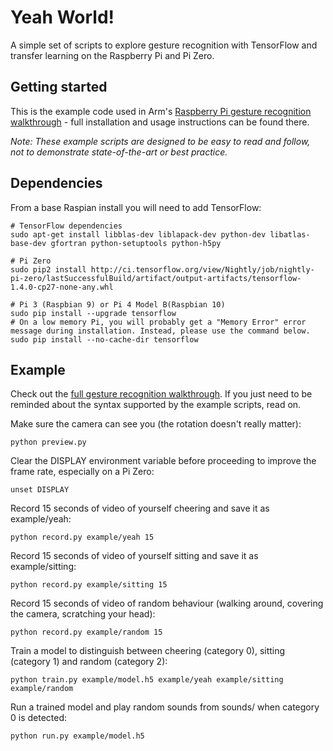 # Yeah World!
A simple set of scripts to explore gesture recognition with TensorFlow and transfer learning on the Raspberry Pi and Pi Zero.

## Getting started

This is the example code used in Arm's [Raspberry Pi gesture recognition walkthrough](https://developer.arm.com/technologies/machine-learning-on-arm/developer-material/how-to-guides/teach-your-raspberry-pi-yeah-world) - full installation and usage instructions can be found there.

*Note: These example scripts are designed to be easy to read and follow, not to demonstrate state-of-the-art or best practice.*

## Dependencies

From a base Raspian install you will need to add TensorFlow:

    # TensorFlow dependencies
    sudo apt-get install libblas-dev liblapack-dev python-dev libatlas-base-dev gfortran python-setuptools python-h5py 
    
    # Pi Zero 
    sudo pip2 install http://ci.tensorflow.org/view/Nightly/job/nightly-pi-zero/lastSuccessfulBuild/artifact/output-artifacts/tensorflow-1.4.0-cp27-none-any.whl
    
    # Pi 3 (Raspbian 9) or Pi 4 Model B(Raspbian 10)
    sudo pip install --upgrade tensorflow
    # On a low memory Pi, you will probably get a "Memory Error" error message during installation. Instead, please use the command below.
    sudo pip install --no-cache-dir tensorflow
    
## Example

Check out the [full gesture recognition walkthrough](https://developer.arm.com/technologies/machine-learning-on-arm/developer-material/how-to-guides/teach-your-raspberry-pi-yeah-world). If you just need to be reminded about the syntax supported by the example scripts, read on.

Make sure the camera can see you (the rotation doesn't really matter):

    python preview.py

Clear the DISPLAY environment variable before proceeding to improve the frame rate, especially on a Pi Zero:

    unset DISPLAY

Record 15 seconds of video of yourself cheering and save it as example/yeah:
    
    python record.py example/yeah 15
    
Record 15 seconds of video of yourself sitting and save it as example/sitting:
    
    python record.py example/sitting 15
    
Record 15 seconds of video of random behaviour (walking around, covering the camera, scratching your head):
    
    python record.py example/random 15
    
Train a model to distinguish between cheering (category 0), sitting (category 1) and random (category 2):

	python train.py example/model.h5 example/yeah example/sitting example/random
	
Run a trained model and play random sounds from sounds/ when category 0 is detected:

    python run.py example/model.h5
